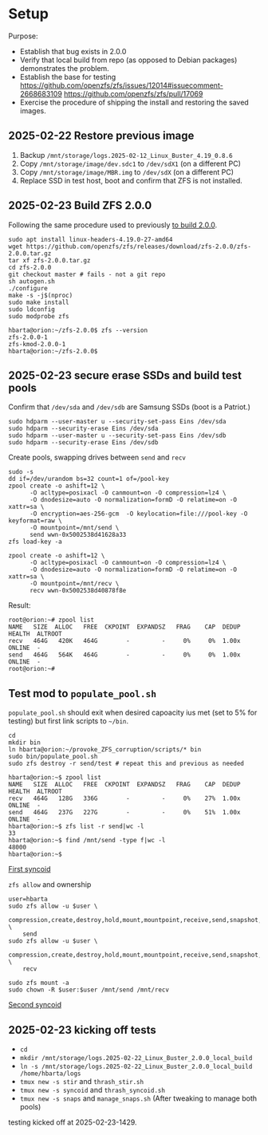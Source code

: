 # Setup

Purpose:

* Establish that bug exists in 2.0.0
* Verify that local build from repo (as opposed to Debian packages) demonstrates the problem.
* Establish the base for testing <https://github.com/openzfs/zfs/issues/12014#issuecomment-2668683109> <https://github.com/openzfs/zfs/pull/17069>
* Exercise the procedure of shipping the install and restoring the saved images.

## 2025-02-22 Restore previous image

1. Backup `/mnt/storage/logs.2025-02-12_Linux_Buster_4.19_0.8.6`
1. Copy `/mnt/storage/image/dev.sdc1` to `/dev/sdX1` (on a different PC)
1. Copy `/mnt/storage/image/MBR.img` to `/dev/sdX` (on a different PC)
1. Replace SSD in test host, boot and confirm that ZFS is not installed.

## 2025-02-23 Build ZFS 2.0.0

Following the same procedure used to previously [to build 2.0.0](../../first-efforts/x86_SATA_Buster.md#2025-01-06-move-to-200).

```text
sudo apt install linux-headers-4.19.0-27-amd64
wget https://github.com/openzfs/zfs/releases/download/zfs-2.0.0/zfs-2.0.0.tar.gz
tar xf zfs-2.0.0.tar.gz
cd zfs-2.0.0
git checkout master # fails - not a git repo
sh autogen.sh
./configure
make -s -j$(nproc)
sudo make install
sudo ldconfig
sudo modprobe zfs
```

```text
hbarta@orion:~/zfs-2.0.0$ zfs --version
zfs-2.0.0-1
zfs-kmod-2.0.0-1
hbarta@orion:~/zfs-2.0.0$ 
```

## 2025-02-23 secure erase SSDs and build test pools

Confirm that `/dev/sda` and `/dev/sdb` are Samsung SSDs (boot is a Patriot.)

```text
sudo hdparm --user-master u --security-set-pass Eins /dev/sda
sudo hdparm --security-erase Eins /dev/sda
sudo hdparm --user-master u --security-set-pass Eins /dev/sdb
sudo hdparm --security-erase Eins /dev/sdb
```

Create pools, swapping drives between `send` and `recv`

```text
sudo -s
dd if=/dev/urandom bs=32 count=1 of=/pool-key
zpool create -o ashift=12 \
      -O acltype=posixacl -O canmount=on -O compression=lz4 \
      -O dnodesize=auto -O normalization=formD -O relatime=on -O xattr=sa \
      -O encryption=aes-256-gcm  -O keylocation=file:///pool-key -O keyformat=raw \
      -O mountpoint=/mnt/send \
      send wwn-0x5002538d41628a33
zfs load-key -a

zpool create -o ashift=12 \
      -O acltype=posixacl -O canmount=on -O compression=lz4 \
      -O dnodesize=auto -O normalization=formD -O relatime=on -O xattr=sa \
      -O mountpoint=/mnt/recv \
      recv wwn-0x5002538d40878f8e
```

Result:

```text
root@orion:~# zpool list
NAME   SIZE  ALLOC   FREE  CKPOINT  EXPANDSZ   FRAG    CAP  DEDUP    HEALTH  ALTROOT
recv   464G   420K   464G        -         -     0%     0%  1.00x    ONLINE  -
send   464G   564K   464G        -         -     0%     0%  1.00x    ONLINE  -
root@orion:~# 
```

## Test mod to `populate_pool.sh`

`populate_pool.sh` should exit when desired capoacity ius met (set to 5% for testing) but first link scripts to `~/bin`.

```text
cd
mkdir bin
ln hbarta@orion:~/provoke_ZFS_corruption/scripts/* bin
sudo bin/populate_pool.sh
sudo zfs destroy -r send/test # repeat this and previous as needed
```

```text
hbarta@orion:~$ zpool list
NAME   SIZE  ALLOC   FREE  CKPOINT  EXPANDSZ   FRAG    CAP  DEDUP    HEALTH  ALTROOT
recv   464G   128G   336G        -         -     0%    27%  1.00x    ONLINE  -
send   464G   237G   227G        -         -     0%    51%  1.00x    ONLINE  -
hbarta@orion:~$ zfs list -r send|wc -l
33
hbarta@orion:~$ find /mnt/send -type f|wc -l
48000
hbarta@orion:~$ 
```

[First syncoid](./data.md#2025-02-23-first-syncoid)

`zfs allow` and ownership

```text
user=hbarta
sudo zfs allow -u $user \
    compression,create,destroy,hold,mount,mountpoint,receive,send,snapshot,destroy,rollback \
    send
sudo zfs allow -u $user \
    compression,create,destroy,hold,mount,mountpoint,receive,send,snapshot,destroy,rollback \
    recv

sudo zfs mount -a
sudo chown -R $user:$user /mnt/send /mnt/recv
```

[Second syncoid](./data.md#2025-02-23-second-syncoid)


## 2025-02-23 kicking off tests

* `cd`
* `mkdir /mnt/storage/logs.2025-02-22_Linux_Buster_2.0.0_local_build`
* `ln -s /mnt/storage/logs.2025-02-22_Linux_Buster_2.0.0_local_build /home/hbarta/logs`
* `tmux new -s stir` and `thrash_stir.sh`
* `tmux new -s syncoid` and `thrash_syncoid.sh`
* `tmux new -s snaps` and `manage_snaps.sh` (After tweaking to manage both pools)

testing kicked off at 2025-02-23-1429.
